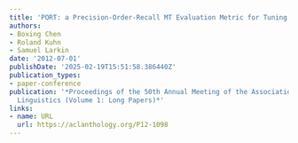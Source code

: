 ```yaml
---
title: 'PORT: a Precision-Order-Recall MT Evaluation Metric for Tuning'
authors:
- Boxing Chen
- Roland Kuhn
- Samuel Larkin
date: '2012-07-01'
publishDate: '2025-02-19T15:51:58.386440Z'
publication_types:
- paper-conference
publication: '*Proceedings of the 50th Annual Meeting of the Association for Computational
  Linguistics (Volume 1: Long Papers)*'
links:
- name: URL
  url: https://aclanthology.org/P12-1098
---
```

